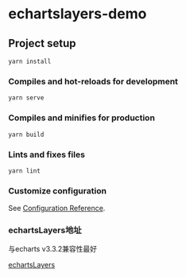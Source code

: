 # echartslayers-demo

## Project setup
```
yarn install
```

### Compiles and hot-reloads for development
```
yarn serve
```

### Compiles and minifies for production
```
yarn build
```

### Lints and fixes files
```
yarn lint
```

### Customize configuration
See [Configuration Reference](https://cli.vuejs.org/config/).


### echartsLayers地址

与echarts v3.3.2兼容性最好

[echartsLayers](https://github.com/lzxue/echartsLayer)
